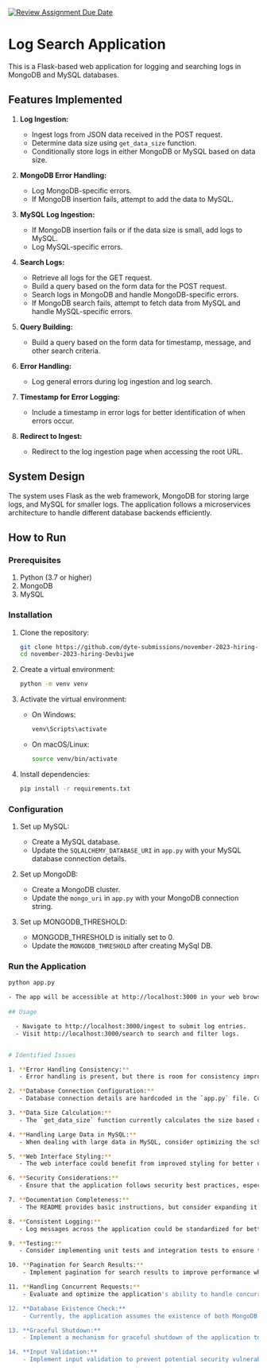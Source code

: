 [![Review Assignment Due Date](https://classroom.github.com/assets/deadline-readme-button-24ddc0f5d75046c5622901739e7c5dd533143b0c8e959d652212380cedb1ea36.svg)](https://classroom.github.com/a/2sZOX9xt)
# Log Search Application

This is a Flask-based web application for logging and searching logs in MongoDB and MySQL databases.

## Features Implemented

1. **Log Ingestion:**
   - Ingest logs from JSON data received in the POST request.
   - Determine data size using `get_data_size` function.
   - Conditionally store logs in either MongoDB or MySQL based on data size.

2. **MongoDB Error Handling:**
   - Log MongoDB-specific errors.
   - If MongoDB insertion fails, attempt to add the data to MySQL.

3. **MySQL Log Ingestion:**
   - If MongoDB insertion fails or if the data size is small, add logs to MySQL.
   - Log MySQL-specific errors.

4. **Search Logs:**
   - Retrieve all logs for the GET request.
   - Build a query based on the form data for the POST request.
   - Search logs in MongoDB and handle MongoDB-specific errors.
   - If MongoDB search fails, attempt to fetch data from MySQL and handle MySQL-specific errors.

5. **Query Building:**
   - Build a query based on the form data for timestamp, message, and other search criteria.

6. **Error Handling:**
   - Log general errors during log ingestion and log search.

7. **Timestamp for Error Logging:**
   - Include a timestamp in error logs for better identification of when errors occur.

8. **Redirect to Ingest:**
   - Redirect to the log ingestion page when accessing the root URL.


## System Design

The system uses Flask as the web framework, MongoDB for storing large logs, and MySQL for smaller logs. The application follows a microservices architecture to handle different database backends efficiently.

## How to Run

### Prerequisites

1. Python (3.7 or higher)
2. MongoDB
3. MySQL

### Installation

1. Clone the repository:

    ```bash
    git clone https://github.com/dyte-submissions/november-2023-hiring-Devbijwe.git
    cd november-2023-hiring-Devbijwe
    ```

2. Create a virtual environment:

    ```bash
    python -m venv venv
    ```

3. Activate the virtual environment:

    - On Windows:

        ```bash
        venv\Scripts\activate
        ```

    - On macOS/Linux:

        ```bash
        source venv/bin/activate
        ```

4. Install dependencies:

    ```bash
    pip install -r requirements.txt
    ```

### Configuration

1. Set up MySQL:

    - Create a MySQL database.
    - Update the `SQLALCHEMY_DATABASE_URI` in `app.py` with your MySQL database connection details.

2. Set up MongoDB:

    - Create a MongoDB cluster.
    - Update the `mongo_uri` in `app.py` with your MongoDB connection string.
3. Set up MONGODB_THRESHOLD:

    - MONGODB_THRESHOLD is initially set to 0.
    - Update the `MONGODB_THRESHOLD` after creating MySql DB.
### Run the Application

```bash
python app.py

- The app will be accessible at http://localhost:3000 in your web browser.
 
## Usage

  - Navigate to http://localhost:3000/ingest to submit log entries.
  - Visit http://localhost:3000/search to search and filter logs.


# Identified Issues

1. **Error Handling Consistency:**
   - Error handling is present, but there is room for consistency improvement. Ensure that errors are consistently logged and handled across different components.

2. **Database Connection Configuration:**
   - Database connection details are hardcoded in the `app.py` file. Consider using environment variables or a configuration file for a more secure and flexible setup.

3. **Data Size Calculation:**
   - The `get_data_size` function currently calculates the size based on the string length of the data. For more accurate results, consider implementing a more robust size calculation method.

4. **Handling Large Data in MySQL:**
   - When dealing with large data in MySQL, consider optimizing the schema, indexing, and pagination to enhance performance.

5. **Web Interface Styling:**
   - The web interface could benefit from improved styling for better user experience.

6. **Security Considerations:**
   - Ensure that the application follows security best practices, especially when dealing with user input and database connections.

7. **Documentation Completeness:**
   - The README provides basic instructions, but consider expanding it to include more detailed information on dependencies, environment setup, and troubleshooting.

8. **Consistent Logging:**
   - Log messages across the application could be standardized for better readability and debugging.

9. **Testing:**
   - Consider implementing unit tests and integration tests to ensure the robustness of the application.

10. **Pagination for Search Results:**
    - Implement pagination for search results to improve performance when dealing with a large number of logs.

11. **Handling Concurrent Requests:**
    - Evaluate and optimize the application's ability to handle concurrent requests, especially during log ingestion and search operations.

12. **Database Existence Check:**
    - Currently, the application assumes the existence of both MongoDB and MySQL databases. Implement checks to handle cases where one or both databases may not exist.

13. **Graceful Shutdown:**
    - Implement a mechanism for graceful shutdown of the application to ensure data integrity.

14. **Input Validation:**
    - Implement input validation to prevent potential security vulnerabilities.

